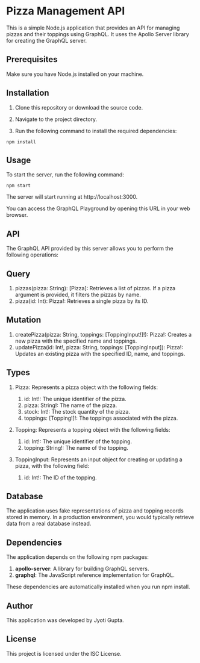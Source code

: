 # Pizza Management API

This is a simple Node.js application that provides an API for managing pizzas and their toppings using GraphQL. It uses the Apollo Server library for creating the GraphQL server.


## Prerequisites

Make sure you have Node.js installed on your machine.

## Installation

1. Clone this repository or download the source code.

2. Navigate to the project directory.

3. Run the following command to install the required dependencies:


```npm install```

## Usage

To start the server, run the following command:

```npm start```

The server will start running at http://localhost:3000. 

You can access the GraphQL Playground by opening this URL in your web browser.


## API

The GraphQL API provided by this server allows you to perform the following operations:


## Query

1. pizzas(pizza: String): [Pizza]: Retrieves a list of pizzas. If a pizza argument is provided, it filters the pizzas by name. 
2. pizza(id: Int): Pizza!: Retrieves a single pizza by its ID.


## Mutation

1. createPizza(pizza: String, toppings: [ToppingInput!]!): Pizza!: Creates a new pizza with the specified name and toppings. 
2. updatePizza(id: Int!, pizza: String, toppings: [ToppingInput]): Pizza!: Updates an existing pizza with the specified ID, name, and toppings.

## Types

1. Pizza: Represents a pizza object with the following fields:
   1. id: Int!: The unique identifier of the pizza. 
   2. pizza: String!: The name of the pizza. 
   3. stock: Int!: The stock quantity of the pizza. 
   4. toppings: [Topping!]!: The toppings associated with the pizza.
   
2. Topping: Represents a topping object with the following fields:
    1. id: Int!: The unique identifier of the topping.
    2. topping: String!: The name of the topping.

3. ToppingInput: Represents an input object for creating or updating a pizza, with the following field:

   1. id: Int!: The ID of the topping.
   

## Database

 The application uses fake representations of pizza and topping records stored in memory. In a production environment, you would typically retrieve data from a real database instead.


## Dependencies

The application depends on the following npm packages:

1. **apollo-server**: A library for building GraphQL servers. 
2. **graphql**: The JavaScript reference implementation for GraphQL.


These dependencies are automatically installed when you run npm install.


## Author

This application was developed by Jyoti Gupta.


## License

This project is licensed under the ISC License.




